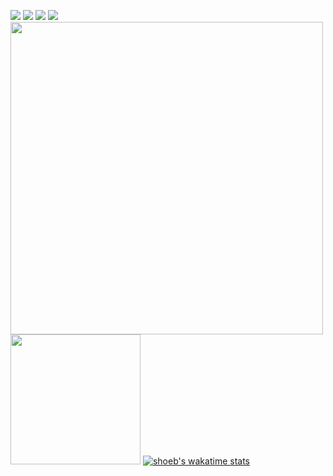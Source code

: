 <!-- <a href="https://bertamatu.netlify.app/" target="_blank"><img src="https://github.com/bertamatu/bertamatu/blob/master/bertamatu500.gif" align="right" alt="portfolio-image" width="400" height="auto"></a> -->
<a href="https://www.linkedin.com/in/surveshoeb/" target="_blank"><img src="https://img.icons8.com/color/48/000000/linkedin.png"/></a>
<a href="https://www.instagram.com/shoebsurve/" target="_blank"><img src="https://img.icons8.com/fluency/48/000000/instagram-new.png"/></a>
<a href="https://twitter.com/surveshoeb/" target="_blank"><img src="https://img.icons8.com/fluency/48/000000/twitter.png"/></a>
<a href="mailto:surveshoeb@gmail.com" target="_blank"><img src="https://img.icons8.com/fluency/48/000000/email.png"/></a>
<br>
<img src="https://github-readme-stats.vercel.app/api?username=surveshoeb&show_icons=true&count_private=true" width="500" height="auto"/>
<img src="https://github-readme-stats.vercel.app/api/top-langs/?username=surveshoeb&count_private=true/" width="208" height="auto"/>
[![shoeb's wakatime stats](https://github-readme-stats.vercel.app/api/wakatime?username=surveshoeb)](https://github.com/surveshoeb/surveshoeb)

